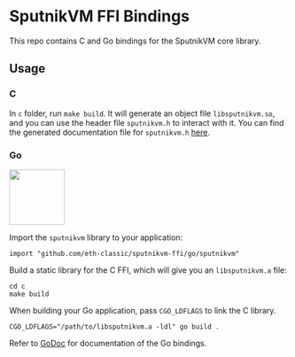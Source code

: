 # SputnikVM FFI Bindings

This repo contains C and Go bindings for the SputnikVM core
library.

## Usage

### C

In `c` folder, run `make build`. It will generate an object file
`libsputnikvm.so`, and you can use the header file `sputnikvm.h` to
interact with it. You can find the generated documentation file for
`sputnikvm.h`
[here](https://eth-classic.github.io/sputnikvm-ffi/sputnikvm_8h.html).

### Go

<img src="./go/gopher.png" width="100" height="100" />

Import the `sputnikvm` library to your application:

```
import "github.com/eth-classic/sputnikvm-ffi/go/sputnikvm"
```

Build a static library for the C FFI, which will give you an
`libsputnikvm.a` file:

```
cd c
make build
```

When building your Go application, pass `CGO_LDFLAGS` to link the C
library.

```
CGO_LDFLAGS="/path/to/libsputnikvm.a -ldl" go build .
```

Refer to
[GoDoc](https://godoc.org/github.com/eth-classic/sputnikvm-ffi/go/sputnikvm)
for documentation of the Go bindings.
